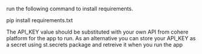 run the following command to install requirements.

pip install requirements.txt

The API_KEY value should be substituted with your own API from cohere platform for the app to run. As an alternative you can store your API_KEY as a secret using st.secrets package and retreive it when you run the app
